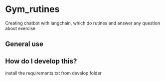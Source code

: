 # Gym_rutines
Creating chatbot with langchain, which do rutines and answer any question about exercise
## General use

## How do I develop this?

install the requirements.txt from develop folder
